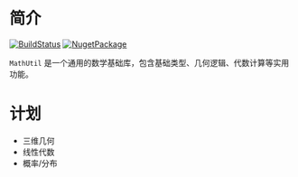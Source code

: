 # 简介
[![BuildStatus](https://github.com/itachijames/MathUtil/workflows/Build%20%26%20Test/badge.svg)](https://github.com/itachijames/MathUtil/actions/workflows/build.yml) 
[![NugetPackage](https://img.shields.io/nuget/v/MathUtil.svg)](https://www.nuget.org/packages/MathUtil)  

`MathUtil` 是一个通用的数学基础库，包含基础类型、几何逻辑、代数计算等实用功能。


# 计划
- 三维几何
- 线性代数
- 概率/分布
